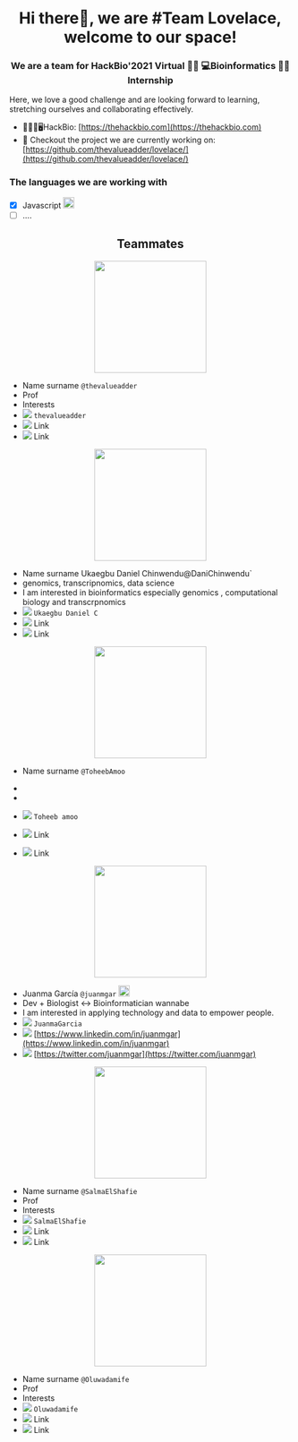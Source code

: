 <h1 align="center"> Hi there👋, we are #Team Lovelace, welcome to our space!</h1>
<h3 align="center"> We are a team for HackBio'2021 Virtual 👩‍💻 💻Bioinformatics 👨‍💻 Internship</h3>
Here, we love a good challenge and are looking forward to learning, stretching ourselves and collaborating effectively.

- 💊🧬🔬🖥️HackBio: [https://thehackbio.com](https://thehackbio.com)
- 🔎 Checkout the project we are currently working on: [https://github.com/thevalueadder/lovelace/](https://github.com/thevalueadder/lovelace/)

<h3 align="left"> The languages we are working with</h3>

- [x] Javascript <img src="https://user-images.githubusercontent.com/77963733/128212530-0c20444b-f23b-4201-9dca-cfc016ad3b73.png" width="20" height="20">
- [ ] ....

<h2 align="center"> Teammates </h2>

<p align="center">
<img src="" width="200" height="200">


- Name surname `@thevalueadder` 
- Prof
- Interests
- <img src="https://img.icons8.com/office/24/000000/slack.png"/> `thevalueadder`
- <img src="https://img.icons8.com/color/24/000000/linkedin.png"/> Link
- <img src="https://img.icons8.com/color/24/000000/twitter.png"/>  Link

<p align="center">
<img src="" width="200" height="200">


- Name surname Ukaegbu Daniel Chinwendu@DaniChinwendu` 
- genomics, transcripnomics, data science
- I am interested in bioinformatics especially genomics , computational biology and transcrpnomics
- <img src="https://img.icons8.com/office/24/000000/slack.png"/> `Ukaegbu Daniel C`
- <img src="https://img.icons8.com/color/24/000000/linkedin.png"/> Link
- <img src="https://img.icons8.com/color/24/000000/twitter.png"/>  Link

<p align="center">
<img src="" width="200" height="200">


- Name surname `@ToheebAmoo` 
- 
- 


- <img src="https://img.icons8.com/office/24/000000/slack.png"/> `Toheeb amoo`
- <img src="https://img.icons8.com/color/24/000000/linkedin.png"/> Link
- <img src="https://img.icons8.com/color/24/000000/twitter.png"/>  Link


<p align="center">
<img src="https://avatars.githubusercontent.com/u/4436049?v=4" width="200" height="200">


- Juanma García `@juanmgar` <img src="https://user-images.githubusercontent.com/77963733/128212530-0c20444b-f23b-4201-9dca-cfc016ad3b73.png" width="20" height="20">
- Dev + Biologist ↔ Bioinformatician wannabe
- I am interested in applying technology and data to empower people. 
- <img src="https://img.icons8.com/office/24/000000/slack.png"/> `JuanmaGarcia`
- <img src="https://img.icons8.com/color/24/000000/linkedin.png"/> [https://www.linkedin.com/in/juanmgar](https://www.linkedin.com/in/juanmgar)
- <img src="https://img.icons8.com/color/24/000000/twitter.png"/>  [https://twitter.com/juanmgar](https://twitter.com/juanmgar)

<p align="center">
<img src="" width="200" height="200">


- Name surname `@SalmaElShafie` 
- Prof
- Interests
- <img src="https://img.icons8.com/office/24/000000/slack.png"/> `SalmaElShafie`
- <img src="https://img.icons8.com/color/24/000000/linkedin.png"/> Link
- <img src="https://img.icons8.com/color/24/000000/twitter.png"/>  Link

<p align="center">
<img src="" width="200" height="200">


- Name surname `@Oluwadamife` 
- Prof
- Interests
- <img src="https://img.icons8.com/office/24/000000/slack.png"/> `Oluwadamife`
- <img src="https://img.icons8.com/color/24/000000/linkedin.png"/> Link
- <img src="https://img.icons8.com/color/24/000000/twitter.png"/>  Link

